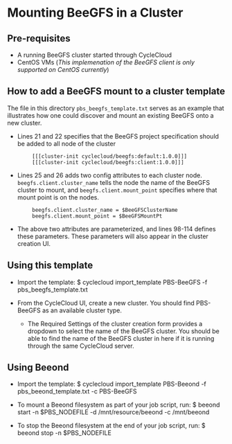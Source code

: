 # Mounting BeeGFS in a Cluster

## Pre-requisites 
- A running BeeGFS cluster started through CycleCloud
- CentOS VMs (_This implemenation of the BeeGFS client is only supported on CentOS currently_)

## How to add a BeeGFS mount to a cluster template
The file in this directory `pbs_beegfs_template.txt` serves as an example that illustrates how one could discover and mount an existing BeeGFS onto a new cluster. 

- Lines 21 and 22 specifies that the BeeGFS project specification should be added to all node of the cluster 
```
        [[[cluster-init cyclecloud/beegfs:default:1.0.0]]]
        [[[cluster-init cyclecloud/beegfs:client:1.0.0]]]
```
- Lines 25 and 26 adds two config attributes to each cluster node. `beegfs.client.cluster_name` tells the node the name of the BeeGFS cluster to mount, and `beegfs.client.mount_point` specifies where that mount point is on the nodes.
```
        beegfs.client.cluster_name = $BeeGFSClusterName
        beegfs.client.mount_point = $BeeGFSMountPt
``` 
- The above two attributes are parameterized, and lines 98-114 defines these parameters. These parameters will also appear in the cluster creation UI.

## Using this template

- Import the template:
    $ cyclecloud import_template PBS-BeeGFS -f pbs_beegfs_template.txt 

- From the CycleCloud UI, create a new cluster. You should find PBS-BeeGFS as an available cluster type. 
    - The Required Settings of the cluster creation form provides a dropdown to select the name of the BeeGFS cluster. You should be able to find the name of the BeeGFS cluster in here if it is running through the same CycleCloud server.



## Using Beeond

- Import the template: 
    $ cyclecloud import_template PBS-Beeond -f pbs_beeond_template.txt -c PBS-BeeGFS

- To mount a Beeond filesystem as part of your job script, run:
    $ beeond start -n $PBS_NODEFILE -d /mnt/resource/beeond -c /mnt/beeond

- To stop the Beeond filesystem at the end of your job script, run:
    $ beeond stop -n $PBS_NODEFILE
